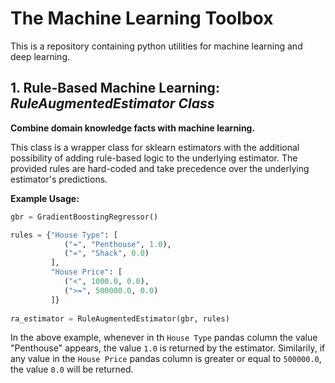 # The Machine Learning Toolbox

This is a repository containing python utilities for machine learning and deep learning. 

## 1. Rule-Based Machine Learning: *RuleAugmentedEstimator Class*

**Combine domain knowledge facts with machine learning.**

This class is a wrapper class for sklearn estimators with the additional possibility of adding rule-based logic to the underlying estimator.
The provided rules are hard-coded and take precedence over the underlying estimator's predictions.
    
**Example Usage:**

```python
gbr = GradientBoostingRegressor()

rules = {"House Type": [
            ("=", "Penthouse", 1.0),
            ("=", "Shack", 0.0)
         ],
         "House Price": [
            ("<", 1000.0, 0.0),
            (">=", 500000.0, 0.0)
         ]}
         
ra_estimator = RuleAugmentedEstimator(gbr, rules)
```
In the above example, whenever in th `House Type` pandas column the value "Penthouse" appears, the value `1.0` is returned by the estimator.
Similarily, if any value in the `House Price` pandas column is greater or equal to `500000.0`, the value `0.0` will be returned.
